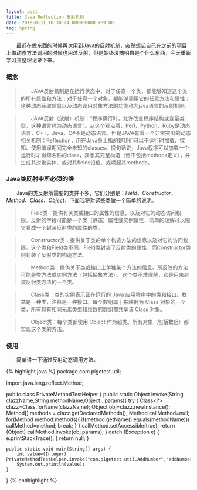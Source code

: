 ```yaml
---
layout: post
title: Java Reflection 反射机制 
date: 2018-8-31 10:30:24.000000000 +09:00
tag: Spring
---
```


&emsp;&emsp;最近在做东西的时候再次用到Java的反射机制，突然想起自己在之前的项目上做动态方法调用的时候也用过反射，但是始终没搞明白是个什么东西，今天重新学习并整理记录下来。

### 概念
>&emsp;&emsp;JAVA反射机制是在运行状态中，对于任意一个类，都能够知道这个类的所有属性和方法；对于任意一个对象，都能够调用它的任意方法和属性；这种动态获取信息以及动态调用对象方法的功能称为java语言的反射机制。

>&emsp;&emsp;JAVA反射（放射）机制：“程序运行时，允许改变程序结构或变量类型，这种语言称为动态语言”。从这个观点看，Perl，Python，Ruby是动态语言，C++，Java，C#不是动态语言。但是JAVA有着一个非常突出的动态相关机制：Reflection，用在Java身上指的是我们可以于运行时加载、探知、使用编译期间完全未知的classes。换句话说，Java程序可以加载一个运行时才得知名称的class，获悉其完整构造（但不包括methods定义），并生成其对象实体、或对其fields设值、或唤起其methods。

### Java类反射中所必须的类
&emsp;&emsp;Java的类反射所需要的类并不多，它们分别是：*Field、Constructor、Method、Class、Object*，下面我将对这些类做一个简单的说明。

>&emsp;&emsp;Field类：提供有关类或接口的属性的信息，以及对它的动态访问权限。反射的字段可能是一个类（静态）属性或实例属性，简单的理解可以把它看成一个封装反射类的属性的类。

>&emsp;&emsp;Constructor类：提供关于类的单个构造方法的信息以及对它的访问权限。这个类和Field类不同，Field类封装了反射类的属性，而Constructor类则封装了反射类的构造方法。

>&emsp;&emsp;Method类：提供关于类或接口上单独某个方法的信息。所反映的方法可能是类方法或实例方法（包括抽象方法）。 这个类不难理解，它是用来封装反射类方法的一个类。

>&emsp;&emsp;Class类：类的实例表示正在运行的 Java 应用程序中的类和接口。枚举是一种类，注释是一种接口。每个数组属于被映射为 Class 对象的一个类，所有具有相同元素类型和维数的数组都共享该 Class 对象。

>&emsp;&emsp;Object类：每个类都使用 Object 作为超类。所有对象（包括数组）都实现这个类的方法。

### 使用
&emsp;&emsp;简单讲一下通过反射动态调用方法。

{% highlight java %}
package com.pigetest.util;

import java.lang.reflect.Method;

public class PrivateMethodTestHelper {
    public static Object invoke(String clazzName,String methodName,Object...params){
        try {
            Class<?> clazz=Class.forName(clazzName);
            Object obj=clazz.newInstance();
            Method[] methods = clazz.getDeclaredMethods();
            Method callMethod=null;
            for(Method method:methods){
                if(method.getName().equals(methodName)){
                    callMethod=method;
                    break;
                }
            }
            callMethod.setAccessible(true);
            return (Object) callMethod.invoke(obj,params);
        } catch (Exception e) {
            e.printStackTrace();
        }
        return null;
    }

    public static void main(String[] args) {
        int value=(Integer) PrivateMethodTestHelper.invoke("com.pigetest.util.AddNumber","addNumber",1,2);
        System.out.println(value);
    }

}
{% endhighlight %}
